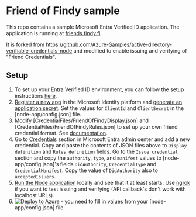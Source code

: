 # Friend of Findy sample

This repo contains a sample Microsoft Entra Verified ID application. The application is running at [friends.findy.fi](https://friends.findy.fi)

It is forked from https://github.com/Azure-Samples/active-directory-verifiable-credentials-node and modified to enable issuing and verifying of "Friend Credentials".

## Setup

1. To set up your Entra Verified ID environment, you can follow the setup instructions [here](https://aka.ms/vcsetup).
2. [Register a new app](https://learn.microsoft.com/en-us/entra/verified-id/verifiable-credentials-configure-tenant#register-an-application-in-azure-ad) in the Microsoft identity platform and [generate an application secret](https://learn.microsoft.com/en-us/entra/verified-id/verifiable-credentials-configure-issuer#configure-the-verifiable-credentials-app). Set the values for `ClientId` and `ClientSecret` in the [node-app/config.json] file.
3. Modify [CredentialFiles/FriendOfFindyDisplay.json] and [CredentialFiles/FriendOfFindyRules.json] to set up your own friend credential format. See [documentation](https://learn.microsoft.com/en-us/entra/verified-id/rules-and-display-definitions-model).
4. Go to [Credentials](https://entra.microsoft.com/#view/Microsoft_AAD_DecentralizedIdentity/CardsListBlade) section in Microsoft Entra admin center and add a new credential. Copy and paste the contents of JSON files above to `Display definition` and `Rules definition` fields. Go to the `Issue credential` section and copy the `authority`, `type`, and `manifest` values to [node-app/config.json]'s fields `DidAuthority`, `CredentialType` and `CredentialManifest`. Copy the value of `DidAuthority` also to `acceptedIssuers`.
5. [Run the Node application](node-app#setting-up-and-running-the-sample) locally and see that it at least starts. Use [ngrok](https://ngrok.com/) if you want to test issuing and verifying (API callback's don't work with localhost URLs).
5. [![Deploy to Azure](https://aka.ms/deploytoazurebutton)](https://portal.azure.com/#create/Microsoft.Template/uri/https%3A%2F%2Fraw.githubusercontent.com%2FFindyFi%2FFriendOfFindy%2Fmain%2FARMTemplate%2Ftemplate.json) - you need to fill in values from your [node-app/config.json] file.


 
